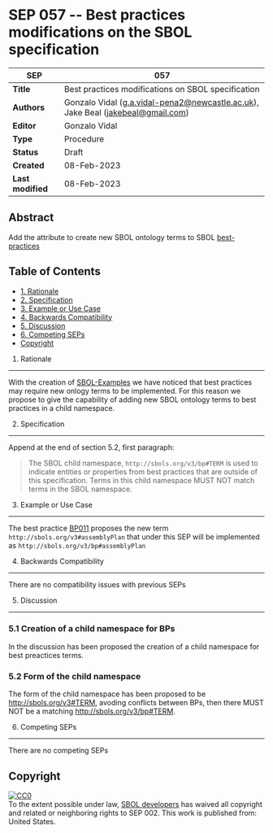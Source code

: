 SEP 057 -- Best practices modifications on the SBOL specification
===================================


SEP                     | 057
----------------------|--------------
**Title**                | Best practices modifications on SBOL specification
**Authors**           | Gonzalo Vidal (g.a.vidal-pena2@newcastle.ac.uk), Jake Beal (jakebeal@gmail.com)
**Editor**            | Gonzalo Vidal
**Type**               | Procedure
**Status**             | Draft
**Created**          | 08-Feb-2023
**Last modified**  | 08-Feb-2023

Abstract
-----------

Add the attribute to create new SBOL ontology terms to SBOL [best-practices](https://github.com/SynBioDex/SBOL-examples/tree/main/SBOL/best-practices)

Table of Contents  <remove TOC if SEP is rather short>
---------------------

* [1. Rationale](#rationale)
* [2. Specification](#specification)
* [3. Example or Use Case](#example)
* [4. Backwards Compatibility](#compatibility)
* [5. Discussion](#discussion)
* [6. Competing SEPs](#competing_seps)
* [Copyright](#copyright)

1. Rationale <a name="rationale"></a>
----------------

With the creation of [SBOL-Examples](https://github.com/SynBioDex/SBOL-examples) we have noticed that best practices may require new onlogy terms to be implemented.
For this reason we propose to give the capability of adding new SBOL ontology terms to best practices in a child namespace.


2. Specification <a name="specification"></a>
----------------------------------------------

Append at the end of section 5.2, first paragraph:
 
> The SBOL child namespace, `http://sbols.org/v3/bp#TERM` is used to indicate entities or properties from best practices that are outside of this specification. Terms in this child namespace MUST NOT match terms in the SBOL namespace.

3. Example or Use Case <a name='example'></a>
-------------------------------

The best practice [BP011](https://github.com/SynBioDex/SBOL-examples/tree/main/SBOL/best-practices/BP011) proposes the new term `http://sbols.org/v3#assemblyPlan` that under this SEP will be implemented as `http://sbols.org/v3/bp#assemblyPlan`

4. Backwards Compatibility <a name='compatibility'></a>
-----------------

There are no compatibility issues with previous SEPs

5. Discussion <a name='discussion'></a>
-----------------

### 5.1 Creation of a child namespace for BPs

In the discussion has been proposed the creation of a child namespace for best preactices terms.
 
### 5.2 Form of the child namespace
 
The form of the child namespace has been proposed to be http://sbols.org/v3#TERM, avoding conflicts between BPs, then there MUST NOT be a matching http://sbols.org/v3/bp#TERM. 
 
 
6. Competing SEPs <a name='competing_seps'></a>
-----------------
There are no competing SEPs

Copyright <a name='copyright'></a>
-------------

<p xmlns:dct="http://purl.org/dc/terms/" xmlns:vcard="http://www.w3.org/2001/vcard-rdf/3.0#">
  <a rel="license"
     href="http://creativecommons.org/publicdomain/zero/1.0/">
    <img src="http://i.creativecommons.org/p/zero/1.0/88x31.png" style="border-style: none;" alt="CC0" />
  </a>
  <br />
  To the extent possible under law,
  <a rel="dct:publisher"
     href="sbolstandard.org">
    <span property="dct:title">SBOL developers</span></a>
  has waived all copyright and related or neighboring rights to
  <span property="dct:title">SEP 002</span>.
This work is published from:
<span property="vcard:Country" datatype="dct:ISO3166"
      content="US" about="sbolstandard.org">
  United States</span>.
</p>
